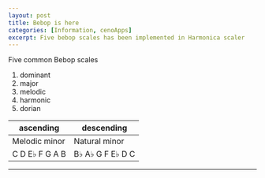 ```yaml
---
layout: post
title: Bebop is here
categories: [Information, cenoApps]
excerpt: Five bebop scales has been implemented in Harmonica scaler
---
```


Five common Bebop scales   

1. dominant
2. major
3. melodic
4. harmonic
5. dorian


| ascending           | descending       |  
| ------------------- | -----------------|  
| Melodic minor       | Natural minor    |  
| C D E♭ F G A B      | B♭ A♭ G F E♭ D C  |  




---------------------------------------
